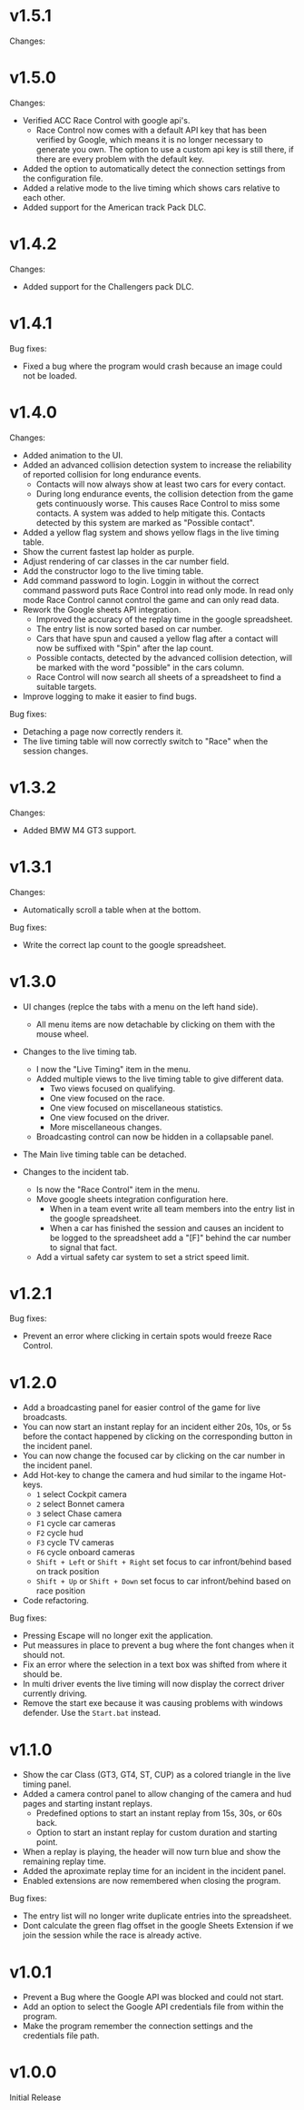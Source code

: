 # v1.5.1

Changes:

# v1.5.0

Changes:
* Verified ACC Race Control with google api's.
    * Race Control now comes with a default API key that has been verified by Google, which means it is no longer necessary to generate you own.
        The option to use a custom api key is still there, if there are every problem with the default key.
* Added the option to automatically detect the connection settings from the configuration file.
* Added a relative mode to the live timing which shows cars relative to each other.
* Added support for the American track Pack DLC.

        

# v1.4.2

Changes:
* Added support for the Challengers pack DLC.


# v1.4.1

Bug fixes:
* Fixed a bug where the program would crash because an image could not be loaded. 


# v1.4.0

Changes:
* Added animation to the UI.
* Added an advanced collision detection system to increase the reliability of reported collision for long endurance events.
    * Contacts will now always show at least two cars for every contact.
    * During long endurance events, the collision detection from the game gets continuously worse.
        This causes Race Control to miss some contacts.
        A system was added to help mitigate this.
        Contacts detected by this system are marked as "Possible contact".
* Added a yellow flag system and shows yellow flags in the live timing table.
* Show the current fastest lap holder as purple.
* Adjust rendering of car classes in the car number field.
* Add the constructor logo to the live timing table.
* Add command password to login.
    Loggin in without the correct command password puts Race Control into read only mode.
    In read only mode Race Control cannot control the game and can only read data.
* Rework the Google sheets API integration.
    * Improved the accuracy of the replay time in the google spreadsheet.
    * The entry list is now sorted based on car number.
    * Cars that have spun and caused a yellow flag after a contact will now be suffixed with "Spin" after the lap count.
    * Possible contacts, detected by the advanced collision detection, will be marked with the word "possible" in the cars column.
    * Race Control will now search all sheets of a spreadsheet to find a suitable targets.
* Improve logging to make it easier to find bugs.

Bug fixes:
* Detaching a page now correctly renders it.
* The live timing table will now correctly switch to "Race" when the session changes.

# v1.3.2

Changes:
* Added BMW M4 GT3 support.

# v1.3.1

Changes:
* Automatically scroll a table when at the bottom.

Bug fixes:
* Write the correct lap count to the google spreadsheet.

# v1.3.0

* UI changes (replce the tabs with a menu on the left hand side).
    * All menu items are now detachable by clicking on them with the mouse wheel.

* Changes to the live timing tab.
    * I now the "Live Timing" item in the menu.
    * Added multiple views to the live timing table to give different data.
        * Two views focused on qualifying.
        * One view focused on the race.
        * One view focused on miscellaneous statistics.
        * One view focused on the driver.
        * More miscellaneous changes.
    * Broadcasting control can now be hidden in a collapsable panel.
* The Main live timing table can be detached.

* Changes to the incident tab.
    * Is now the "Race Control" item in the menu.
    * Move google sheets integration configuration here.
        * When in a team event write all team members into the entry list in the google spreadsheet.
        * When a car has finished the session and causes an incident to be logged to the spreadsheet add a "[F]" behind the car number to signal that fact.
    * Add a virtual safety car system to set a strict speed limit.

# v1.2.1

Bug fixes:
* Prevent an error where clicking in certain spots would freeze Race Control.

# v1.2.0

* Add a broadcasting panel for easier control of the game for live broadcasts.
* You can now start an instant replay for an incident either 20s, 10s, or 5s before the contact happened by clicking on the corresponding button in the incident panel.
* You can now change the focused car by clicking on the car number in the incident panel.
* Add Hot-key to change the camera and hud similar to the ingame Hot-keys.
    * `1` select Cockpit camera
    * `2` select Bonnet camera
    * `3` select Chase camera
    * `F1` cycle car cameras
    * `F2` cycle hud
    * `F3` cycle TV cameras
    * `F6` cycle onboard cameras
    * `Shift + Left` or `Shift + Right` set focus to car infront/behind based on track position
    * `Shift + Up` or `Shift + Down` set focus to car infront/behind based on race position
* Code refactoring.

Bug fixes:
* Pressing Escape will no longer exit the application.
* Put meassures in place to prevent a bug where the font changes when it should not.
* Fix an error where the selection in a text box was shifted from where it should be.
* In multi driver events the live timing will now display the correct driver currently driving.
* Remove the start exe because it was causing problems with windows defender. Use the `Start.bat` instead.



# v1.1.0

* Show the car Class (GT3, GT4, ST, CUP) as a colored triangle in the live timing panel.
* Added a camera control panel to allow changing of the camera and hud pages and starting instant replays.
    * Predefined options to start an instant replay from 15s, 30s, or 60s back.
    * Option to start an instant replay for custom duration and starting point.
* When a replay is playing, the header will now turn blue and show the remaining replay time.
* Added the aproximate replay time for an incident in the incident panel.
* Enabled extensions are now remembered when closing the program.

Bug fixes:
* The entry list will no longer write duplicate entries into the spreadsheet. 
* Dont calculate the green flag offset in the google Sheets Extension if we join the session while the race is already active.


# v1.0.1

* Prevent a Bug where the Google API was blocked and could not start.
* Add an option to select the Google API credentials file from within the program.
* Make the program remember the connection settings and the credentials file path.

# v1.0.0

Initial Release
